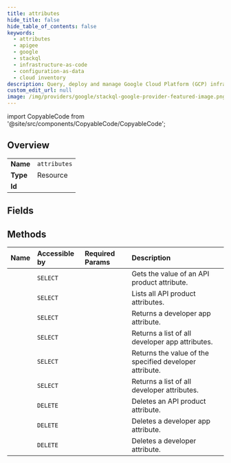 ```yaml
---
title: attributes
hide_title: false
hide_table_of_contents: false
keywords:
  - attributes
  - apigee
  - google    
  - stackql
  - infrastructure-as-code
  - configuration-as-data
  - cloud inventory
description: Query, deploy and manage Google Cloud Platform (GCP) infrastructure and resources using SQL
custom_edit_url: null
image: /img/providers/google/stackql-google-provider-featured-image.png
---
```


import CopyableCode from '@site/src/components/CopyableCode/CopyableCode';




## Overview
<table><tbody>
<tr><td><b>Name</b></td><td><code>attributes</code></td></tr>
<tr><td><b>Type</b></td><td>Resource</td></tr>
<tr><td><b>Id</b></td><td><CopyableCode code="apigee.attributes" /></td></tr>
</tbody></table>

## Fields
## Methods
| Name | Accessible by | Required Params | Description |
|:-----|:--------------|:----------------|:------------|
| <CopyableCode code="organizations_apiproducts_attributes_get" /> | `SELECT` | <CopyableCode code="apiproductsId, attributesId, organizationsId" /> | Gets the value of an API product attribute. |
| <CopyableCode code="organizations_apiproducts_attributes_list" /> | `SELECT` | <CopyableCode code="apiproductsId, organizationsId" /> | Lists all API product attributes. |
| <CopyableCode code="organizations_developers_apps_attributes_get" /> | `SELECT` | <CopyableCode code="appsId, attributesId, developersId, organizationsId" /> | Returns a developer app attribute. |
| <CopyableCode code="organizations_developers_apps_attributes_list" /> | `SELECT` | <CopyableCode code="appsId, developersId, organizationsId" /> | Returns a list of all developer app attributes. |
| <CopyableCode code="organizations_developers_attributes_get" /> | `SELECT` | <CopyableCode code="attributesId, developersId, organizationsId" /> | Returns the value of the specified developer attribute. |
| <CopyableCode code="organizations_developers_attributes_list" /> | `SELECT` | <CopyableCode code="developersId, organizationsId" /> | Returns a list of all developer attributes. |
| <CopyableCode code="organizations_apiproducts_attributes_delete" /> | `DELETE` | <CopyableCode code="apiproductsId, attributesId, organizationsId" /> | Deletes an API product attribute. |
| <CopyableCode code="organizations_developers_apps_attributes_delete" /> | `DELETE` | <CopyableCode code="appsId, attributesId, developersId, organizationsId" /> | Deletes a developer app attribute. |
| <CopyableCode code="organizations_developers_attributes_delete" /> | `DELETE` | <CopyableCode code="attributesId, developersId, organizationsId" /> | Deletes a developer attribute. |
